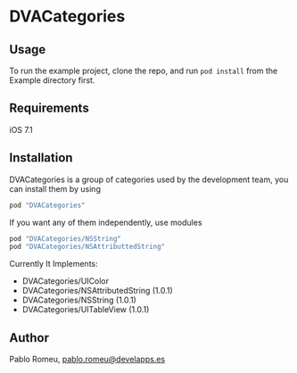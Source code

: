 # DVACategories

## Usage

To run the example project, clone the repo, and run `pod install` from the Example directory first.

## Requirements

iOS 7.1

## Installation

DVACategories is a group of categories used by the development team, you can install them by using

```ruby
pod "DVACategories"
```

If you want any of them independently, use modules

```ruby
pod "DVACategories/NSString"
pod "DVACategories/NSAttributtedString"
```

Currently It Implements:

* DVACategories/UIColor
* DVACategories/NSAttributedString (1.0.1)
* DVACategories/NSString (1.0.1)
* DVACategories/UITableView (1.0.1)

## Author

Pablo Romeu, pablo.romeu@develapps.es